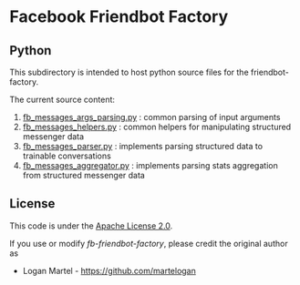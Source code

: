 # Facebook Friendbot Factory

## Python

This subdirectory is intended to host python source files for the friendbot-factory.

The current source content:

1. [fb_messages_args_parsing.py](fb_messages_args_parsing.py) : common parsing of input arguments
2. [fb_messages_helpers.py](fb_messages_helpers.py) : common helpers for manipulating structured messenger data
3. [fb_messages_parser.py](fb_messages_parser.py) : implements parsing structured data to trainable conversations
4. [fb_messages_aggregator.py](fb_messages_aggregator.py) : implements parsing stats aggregation from structured messenger data

License
-------

This code is under the [Apache License 2.0](https://www.apache.org/licenses/LICENSE-2.0).

If you use or modify _fb-friendbot-factory_, please credit the original author as

* Logan Martel - https://github.com/martelogan
